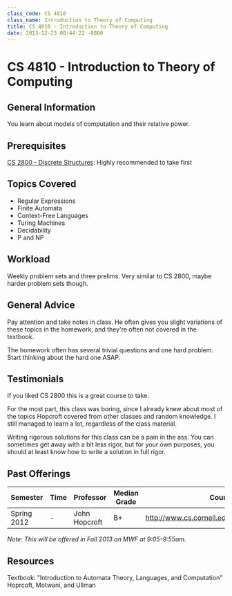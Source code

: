 ```yaml
---
class_code: CS 4810
class_name: Introduction to Theory of Computing
title: CS 4810 - Introduction to Theory of Computing
date: 2013-12-23 00:44:22 -0800
---
```

# CS 4810 - Introduction to Theory of Computing

## General Information
You learn about models of computation and their relative power.

## Prerequisites
[CS 2800 - Discrete Structures](https://github.com/mrkev/Official-CS-Wiki/blob/master/classes/CS2800.md): Highly recommended to take first

## Topics Covered
 - Regular Expressions 
 - Finite Automata 
 - Context-Free Languages 
 - Turing Machines 
 - Decidability 
 - P and NP

## Workload
Weekly problem sets and three prelims. Very similar to CS 2800, maybe harder problem sets though.

## General Advice
Pay attention and take notes in class. He often gives you slight variations of these topics in the homework, and they're often not covered in the textbook.

The homework often has several trivial questions and one hard problem. Start thinking about the hard one ASAP.

## Testimonials
If you liked CS 2800 this is a great course to take.

For the most part, this class was boring, since I already knew about most of the topics Hopcroft covered from other classes and random knowledge. I still managed to learn a lot, regardless of the class material.

Writing rigorous solutions for this class can be a pain in the ass. You can sometimes get away with a bit less rigor, but for your own purposes, you should at least know how to write a solution in full rigor.

## Past Offerings
| Semester | Time | Professor | Median Grade | Course Page |
| --- | --- | --- | --- | --- |
| Spring 2012 | - | John Hopcroft | B+ | http://www.cs.cornell.edu/courses/cs4810/2012sp/ |

_Note: This will be offered in Fall 2013 on MWF at 9:05-9:55am._

## Resources
Textbook: "Introduction to Automata Theory, Languages, and Computation" Hoprcoft, Motwani, and Ullman
